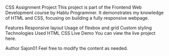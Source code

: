 CSS Assignment Project
This project is part of the Frontend Web Development course by Hablu Programmer. It demonstrates my knowledge of HTML and CSS, focusing on building a fully responsive webpage.

Features
Responsive layout
Usage of flexbox and grid
Custom styling
Technologies Used
HTML
CSS
Live Demo
You can view the live project here.

Author
Sajon01
Feel free to modify the content as needed.
